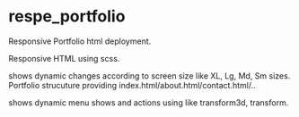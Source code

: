 # respe_portfolio
Responsive Portfolio html deployment.

Responsive HTML using scss.

shows dynamic changes according to screen size like XL, Lg, Md, Sm sizes.
Portfolio strucuture providing index.html/about.html/contact.html/..

shows dynamic menu shows and actions using like transform3d, transform.

